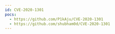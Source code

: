 ```yaml
---
id: CVE-2020-1301
pocs:
  - https://github.com/P1kAju/CVE-2020-1301
  - https://github.com/shubham0d/CVE-2020-1301
---
```

